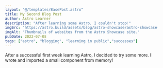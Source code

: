 ```yaml
---
layout: "@/templates/BasePost.astro"
title: My Second Blog Post
author: Astro Learner
description: "After learning some Astro, I couldn't stop!"
imgSrc: "https://astro.build/assets/blog/astro-showcase/astro-showcase-screenshot.jpg"
imgAlt: "Thumbnails of websites from the Astro Showcase site."
pubDate: 2022-07-08
tags: ["astro", "blogging", "learning in public","successes"]
---
```

After a successful first week learning Astro, I decided to try some more. I wrote and imported a small component from memory!
